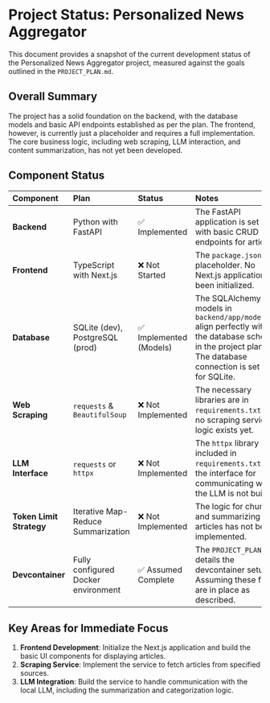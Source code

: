 # Project Status: Personalized News Aggregator

This document provides a snapshot of the current development status of the Personalized News Aggregator project, measured against the goals outlined in the `PROJECT_PLAN.md`.

## Overall Summary

The project has a solid foundation on the backend, with the database models and basic API endpoints established as per the plan. The frontend, however, is currently just a placeholder and requires a full implementation. The core business logic, including web scraping, LLM interaction, and content summarization, has not yet been developed.

## Component Status

| Component | Plan | Status | Notes |
| :--- | :--- | :--- | :--- |
| **Backend** | Python with FastAPI | ✅ Implemented | The FastAPI application is set up with basic CRUD endpoints for articles. |
| **Frontend** | TypeScript with Next.js | ❌ Not Started | The `package.json` is a placeholder. No Next.js application has been initialized. |
| **Database** | SQLite (dev), PostgreSQL (prod) | ✅ Implemented (Models) | The SQLAlchemy models in `backend/app/models.py` align perfectly with the database schema in the project plan. The database connection is set up for SQLite. |
| **Web Scraping** | `requests` & `BeautifulSoup` | ❌ Not Implemented | The necessary libraries are in `requirements.txt`, but no scraping service or logic exists yet. |
| **LLM Interface** | `requests` or `httpx` | ❌ Not Implemented | The `httpx` library is included in `requirements.txt`, but the interface for communicating with the LLM is not built. |
| **Token Limit Strategy** | Iterative Map-Reduce Summarization | ❌ Not Implemented | The logic for chunking and summarizing large articles has not been implemented. |
| **Devcontainer** | Fully configured Docker environment | ✅ Assumed Complete | The `PROJECT_PLAN.md` details the devcontainer setup. Assuming these files are in place as described. |

## Key Areas for Immediate Focus

1.  **Frontend Development**: Initialize the Next.js application and build the basic UI components for displaying articles.
2.  **Scraping Service**: Implement the service to fetch articles from specified sources.
3.  **LLM Integration**: Build the service to handle communication with the local LLM, including the summarization and categorization logic.